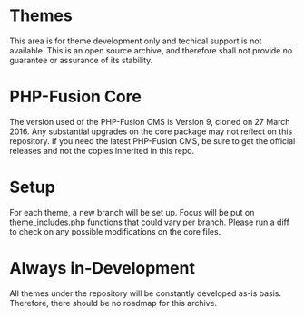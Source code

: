 # Themes
This area is for theme development only and techical support is not available. This is an open source archive, and therefore shall not provide no guarantee or assurance of its stability. 

PHP-Fusion Core
=================
The version used of the PHP-Fusion CMS is Version 9, cloned on 27 March 2016. Any substantial upgrades on the core package may not reflect on this repository. If you need the latest PHP-Fusion CMS, be sure to get the official releases and not the copies inherited in this repo.

Setup
=======
For each theme, a new branch will be set up. Focus will be put on theme_includes.php functions that could vary per branch. Please run a diff to check on any possible modifications on the core files.

Always in-Development
=========================
All themes under the repository will be constantly developed as-is basis. Therefore, there should be no roadmap for this archive.
